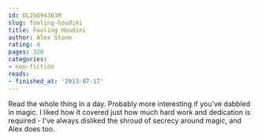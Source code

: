 ```yaml
---
id: OL25094363M
slug: fooling-houdini
title: Fooling Houdini
author: Alex Stone
rating: 4
pages: 320
categories:
- non-fiction
reads:
- finished_at: '2013-07-17'
---
```

Read the whole thing in a day. Probably more interesting if you've dabbled in magic. I liked how it covered just how much hard work and dedication is required - I've always disliked the shroud of secrecy around magic, and Alex does too.
